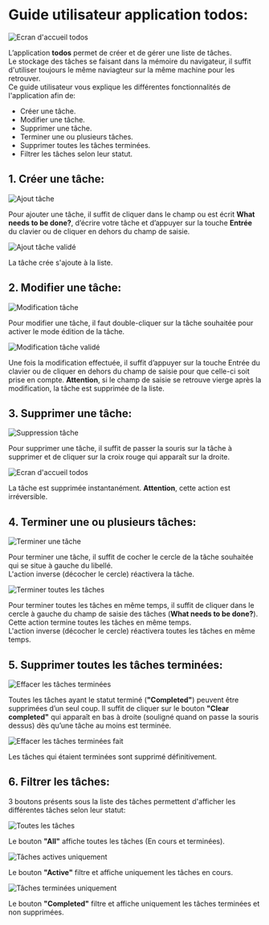 # Guide utilisateur application **todos**:   
![Ecran d'accueil todos](https://github.com/Magestak/todo-list-project/blob/master/docs/images-docs/todo-accueil.png)  

L’application **todos** permet de créer et de gérer une liste de tâches.  
Le stockage des tâches se faisant dans la mémoire du navigateur, il suffit d'utiliser toujours le même naviagteur sur la même machine pour les retrouver.  
Ce guide utilisateur vous explique les différentes fonctionnalités de l'application afin de:  
* Créer une tâche.
* Modifier une tâche.
* Supprimer une tâche.
* Terminer une ou plusieurs tâches.
* Supprimer toutes les tâches terminées.
* Filtrer les tâches selon leur statut.  
## 1. Créer une tâche:  
![Ajout tâche](https://github.com/Magestak/todo-list-project/blob/master/docs/images-docs/todo-ajout-tache.png)  

Pour ajouter une tâche, il suffit de cliquer dans le champ ou est écrit **What needs to be done?**, d’écrire votre tâche et d’appuyer
sur la touche **Entrée** du clavier ou de cliquer en dehors du champ de saisie.  

![Ajout tâche validé](https://github.com/Magestak/todo-list-project/blob/master/docs/images-docs/todo-ajout-tache-valide.png)  

La tâche crée s'ajoute à la liste.  
## 2. Modifier une tâche:  
![Modification tâche](https://github.com/Magestak/todo-list-project/blob/master/docs/images-docs/todo-modif-tache.png)  

Pour modifier une tâche, il faut double-cliquer sur la tâche souhaitée pour activer le mode édition de la tâche.  

![Modification tâche validé](https://github.com/Magestak/todo-list-project/blob/master/docs/images-docs/todo-modif-tache-valide.png)  

Une fois la modification effectuée, il suffit d’appuyer sur la touche Entrée du clavier ou de cliquer en dehors du champ de saisie pour que celle-ci soit prise en compte.
**Attention**, si le champ de saisie se retrouve vierge après la modification, la tâche est supprimée de la liste.  
## 3. Supprimer une tâche:  
![Suppression tâche](https://github.com/Magestak/todo-list-project/blob/master/docs/images-docs/todo-suppression-tache.png)  

Pour supprimer une tâche, il suffit de passer la souris sur la tâche à supprimer et de cliquer sur la croix rouge qui apparaît sur la droite.  

![Ecran d'accueil todos](https://github.com/Magestak/todo-list-project/blob/master/docs/images-docs/todo-accueil.png)  

La tâche est supprimée instantanément. **Attention**, cette action est irréversible.  
## 4. Terminer une ou plusieurs tâches:  
![Terminer une tâche](https://github.com/Magestak/todo-list-project/blob/master/docs/images-docs/todo-terminer-tache.png)  

Pour terminer une tâche, il suffit de cocher le cercle de la tâche souhaitée qui se situe à gauche du libellé.  
L'action inverse (décocher le cercle) réactivera la tâche.

![Terminer toutes les tâches](https://github.com/Magestak/todo-list-project/blob/master/docs/images-docs/todo-terminer-taches.png)  

Pour terminer toutes les tâches en même temps, il suffit de cliquer dans le cercle à gauche du champ de saisie des tâches (**What needs to be done?**). 
Cette action termine toutes les tâches en même temps.  
L'action inverse (décocher le cercle) réactivera toutes les tâches en même temps.  
## 5. Supprimer toutes les tâches terminées:  
![Effacer les tâches terminées](https://github.com/Magestak/todo-list-project/blob/master/docs/images-docs/todo-effacer-taches-terminees.png)  

Toutes les tâches ayant le statut terminé (**"Completed"**) peuvent être supprimées d’un seul coup. Il suffit de cliquer sur le bouton **"Clear completed"** qui apparaît en bas à droite (souligné quand on passe la souris dessus) dès qu’une tâche au moins est terminée.  

![Effacer les tâches terminées fait](https://github.com/Magestak/todo-list-project/blob/master/docs/images-docs/todo-effacer-taches-terminees-valide.png)  

Les tâches qui étaient terminées sont supprimé définitivement.  
## 6. Filtrer les tâches:  
3 boutons présents sous la liste des tâches permettent d'afficher les différentes tâches selon leur statut:  

![Toutes les tâches](https://github.com/Magestak/todo-list-project/blob/master/docs/images-docs/todo-all-taches.png)  

Le bouton **"All"** affiche toutes les tâches (En cours et terminées).

![Tâches actives uniquement](https://github.com/Magestak/todo-list-project/blob/master/docs/images-docs/todo-actives-taches.png)  

Le bouton **"Active"** filtre et affiche uniquement les tâches en cours.  

![Tâches terminées uniquement](https://github.com/Magestak/todo-list-project/blob/master/docs/images-docs/todo-completed-taches.png)  

Le bouton **"Completed"** filtre et affiche uniquement les tâches terminées et non supprimées.
